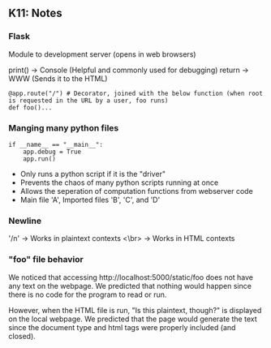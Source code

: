 ## K11: Notes

### Flask

Module to development server (opens in web browsers)

print() -> Console (Helpful and commonly used for debugging)
return -> WWW (Sends it to the HTML)

```
@app.route("/") # Decorator, joined with the below function (when root is requested in the URL by a user, foo runs)
def foo()...
```

### Manging many python files

```
if __name__ == "__main__":  
    app.debug = True        
    app.run()
```

- Only runs a python script if it is the "driver"
- Prevents the chaos of many python scripts running at once
- Allows the seperation of computation functions from webserver code
- Main file 'A', Imported files 'B', 'C', and 'D'


### Newline

'/n' -> Works in plaintext contexts
<\br> -> Works in HTML contexts

### "foo" file behavior

We noticed that accessing http://localhost:5000/static/foo does not have any text on the webpage. We predicted that nothing would happen since there is no code for the program to read or run.

However, when the HTML file is run, "Is this plaintext, though?" is displayed on the local webpage. We predicted that the page would generate the text since the document type and html tags were properly included (and closed).